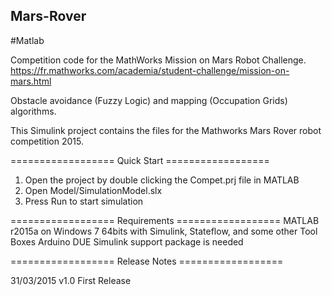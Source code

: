 ## Mars-Rover

#Matlab

Competition code for the MathWorks Mission on Mars Robot Challenge. https://fr.mathworks.com/academia/student-challenge/mission-on-mars.html

Obstacle avoidance (Fuzzy Logic) and mapping (Occupation Grids) algorithms.


This Simulink project contains the files for the Mathworks Mars Rover robot competition 2015.

================== Quick Start ==================
1. Open the project by double clicking the Compet.prj file in MATLAB
2. Open Model/SimulationModel.slx
3. Press Run to start simulation

================== Requirements ==================
MATLAB r2015a on Windows 7 64bits with Simulink, Stateflow, and some other Tool Boxes
Arduino DUE Simulink support package is needed

================== Release Notes ==================

31/03/2015 v1.0 First Release

